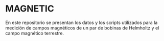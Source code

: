 # MAGNETIC

En este repositorio se presentan los datos y los scripts utilizados para la medición de campos magnéticos de un par de bobinas de Helmholtz y el campo magnético terrestre.
